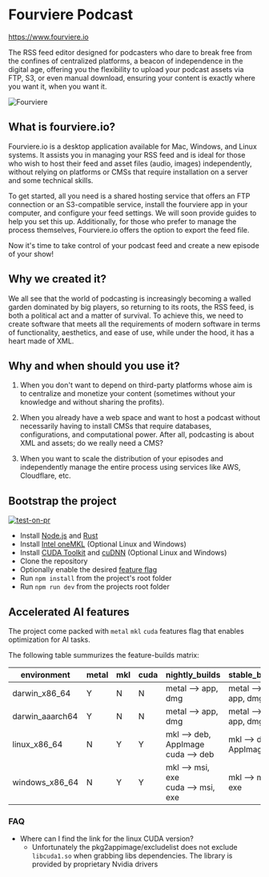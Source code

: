 # Fourviere Podcast

https://www.fourviere.io

The RSS feed editor designed for podcasters who dare to break free
from the confines of centralized platforms, a beacon of independence
in the digital age, offering you the flexibility to upload your
podcast assets via FTP, S3, or even manual download, ensuring your
content is exactly where you want it, when you want it.

![Fourviere](./docs/01.png)

## What is fourviere.io?

Fourviere.io is a desktop application available for Mac, Windows, and Linux systems. It assists you in managing your RSS feed and is ideal for those who wish to host their feed and asset files (audio, images) independently, without relying on platforms or CMSs that require installation on a server and some technical skills.

To get started, all you need is a shared hosting service that offers an FTP connection or an S3-compatible service, install the fourviere app in your computer, and configure your feed settings. We will soon provide guides to help you set this up. Additionally, for those who prefer to manage the process themselves, Fourviere.io offers the option to export the feed file.

Now it's time to take control of your podcast feed and create a new episode of your show!

## Why we created it?

We all see that the world of podcasting is increasingly becoming a walled garden dominated by big players, so returning to its roots, the RSS feed, is both a political act and a matter of survival. To achieve this, we need to create software that meets all the requirements of modern software in terms of functionality, aesthetics, and ease of use, while under the hood, it has a heart made of XML.

## Why and when should you use it?

1. When you don't want to depend on third-party platforms whose aim is to centralize and monetize your content (sometimes without your knowledge and without sharing the profits).

2. When you already have a web space and want to host a podcast without necessarily having to install CMSs that require databases, configurations, and computational power. After all, podcasting is about XML and assets; do we really need a CMS?

3. When you want to scale the distribution of your episodes and independently manage the entire process using services like AWS, Cloudflare, etc.

## Bootstrap the project

[![test-on-pr](https://github.com/fourviere/fourviere-podcast/actions/workflows/test-on-pr.yml/badge.svg)](https://github.com/fourviere/fourviere-podcast/actions/workflows/test-on-pr.yml)

- Install [Node.js](https://nodejs.org/en) and [Rust](https://www.rust-lang.org/)
- Install [Intel oneMKL](https://www.intel.com/content/www/us/en/developer/tools/oneapi/onemkl-download.html) (Optional Linux and Windows)
- Install [CUDA Toolkit](https://developer.nvidia.com/cuda-downloads) and [cuDNN](https://developer.nvidia.com/cudnn-downloads) (Optional Linux and Windows) 
- Clone the repository
- Optionally enable the desired [feature flag](#accelerated-ai-features) 
- Run `npm install` from the project's root folder
- Run `npm run dev` from the projects root folder

## Accelerated AI features
The project come packed with `metal` `mkl` `cuda` features flag that enables optimization for AI tasks.

The following table summurizes the feature-builds matrix:

| environment     | metal | mkl | cuda | nightly_builds                         | stable_builds         |
|-----------------|-------|-----|------|----------------------------------------|-----------------------|
| darwin_x86_64   | Y     | N   | N    | metal --> app, dmg                     | metal --> app, dmg    |
| darwin_aaarch64 | Y     | N   | N    | metal --> app, dmg                     | metal --> app, dmg    |
| linux_x86_64    | N     | Y   | Y    | mkl  --> deb, AppImage<br>cuda --> deb | mkl --> deb, AppImage |
| windows_x86_64  | N     | Y   | Y    | mkl --> msi, exe<br>cuda --> msi, exe  | mkl --> msi, exe      |
 
### FAQ

- Where can I find the link for the linux CUDA version?
  - Unfortunately the pkg2appimage/excludelist does not exclude `libcuda1.so` when grabbing libs dependencies. The library is provided by proprietary Nvidia drivers
